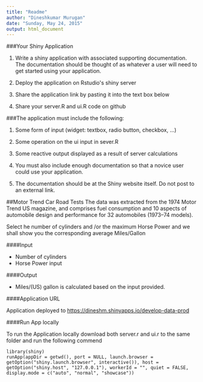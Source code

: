 ```yaml
---
title: "Readme"
author: "Dineshkumar Murugan"
date: "Sunday, May 24, 2015"
output: html_document
---
```


###Your Shiny Application

1. Write a shiny application with associated supporting documentation. The documentation should be thought of as whatever a user will need to get started using your application.

2. Deploy the application on Rstudio's shiny server

3. Share the application link by pasting it into the text box below

4. Share your server.R and ui.R code on github

###The application must include the following:

1. Some form of input (widget: textbox, radio button, checkbox, ...)

2. Some operation on the ui input in sever.R

3. Some reactive output displayed as a result of server calculations

4. You must also include enough documentation so that a novice user could use your application.

5. The documentation should be at the Shiny website itself. Do not post to an external link.


##Motor Trend Car Road Tests
The data was extracted from the 1974 Motor Trend US magazine, and comprises fuel consumption and 10 aspects of automobile design and performance for 32 automobiles (1973–74 models).

Select he number of cylinders and /or the maximum Horse Power and we shall show you the corresponding average Miles/Gallon

####Input

+ Number of cylinders
+ Horse Power input

####Output

+ Miles/(US) gallon is calculated based on the input provided.

####Application URL

Application deployed to https://dineshm.shinyapps.io/develop-data-prod

####Run App locally

To run the Application locally download both server.r and ui.r to the same folder and run the following commend

```{r}
library(shiny)
runApp(appDir = getwd(), port = NULL, launch.browser = getOption("shiny.launch.browser", interactive()), host = getOption("shiny.host", "127.0.0.1"), workerId = "", quiet = FALSE, display.mode = c("auto", "normal", "showcase"))

```